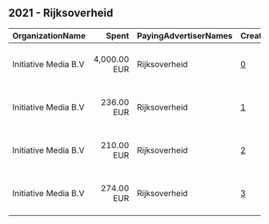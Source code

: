 ## 2021 - Rijksoverheid 
|OrganizationName|Spent|PayingAdvertiserNames|CreativeUrls|Impressions|Genders|AgeBrackets|CountryCodes|BillingAddresses|CandidateBallotInformation|
|:---|---:|:---|:---|---:|:---|:---|:---|:---|:---|
|Initiative Media B.V|4,000.00 EUR|Rijksoverheid|[0](https://www.snap.com/political-ads/asset/9071b6a77ec5c2a8a2f6efe53b39293634d3dcd22ca77e28753bba0972c76a22?mediaType=MP4)|1,764,906||17-|netherlands|"Peter van Anrooystraat 7,Amsterdam,1101 BA,NL"||
|Initiative Media B.V|236.00 EUR|Rijksoverheid|[1](https://www.snap.com/political-ads/asset/6d9a3a149f15ab168704c17e01cc491b4cb71693a63dc9c62b97491d8ec2d2bb?mediaType=mp4)|150,485||18-|netherlands|"Peter van Anrooystraat 7,Amsterdam,1101 BA,NL"||
|Initiative Media B.V|210.00 EUR|Rijksoverheid|[2](https://www.snap.com/political-ads/asset/5758b1b584cc98bed51783153bf442ded9d3a4be88b6e782774d6acfe012980c?mediaType=mp4)|135,805||18-|netherlands|"Peter van Anrooystraat 7,Amsterdam,1101 BA,NL"||
|Initiative Media B.V|274.00 EUR|Rijksoverheid|[3](https://www.snap.com/political-ads/asset/7b9ad31a0ee48d5fbf8ced514dfbd1378e0aa80a1e382a8ae5c7e20fea55d248?mediaType=mp4)|298,341||18-|netherlands|"Peter van Anrooystraat 7,Amsterdam,1101 BA,NL"||
